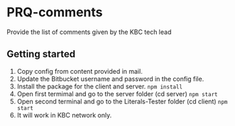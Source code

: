 # PRQ-comments
Provide the list of comments given by the KBC tech lead

## Getting started
1. Copy config from content provided in mail.
2. Update the Bitbucket username and password in the config file.
3. Install the package for the client and server.
    ```npm install```
4. Open first termimal and go to the server folder (cd server)
    ```npm start```
5. Open second terminal and go to the Literals-Tester folder (cd client)
    ```npm start```
6. It will work in KBC network only.
